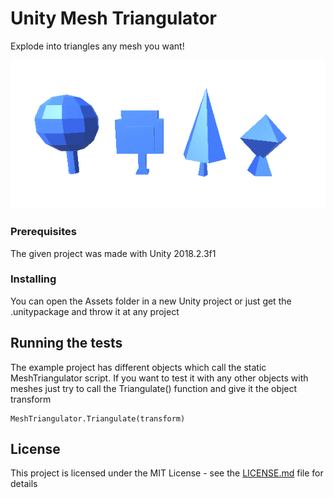 # Unity Mesh Triangulator

Explode into triangles any mesh you want!

![](MeshTriangulator.gif)

### Prerequisites

The given project was made with Unity 2018.2.3f1

### Installing

You can open the Assets folder in a new Unity project or just get the .unitypackage and throw it at any project

## Running the tests

The example project has different objects which call the static MeshTriangulator script. 
If you want to test it with any other objects with meshes just try to call the Triangulate() function and give it the object transform 

```
MeshTriangulator.Triangulate(transform)
```

## License

This project is licensed under the MIT License - see the [LICENSE.md](LICENSE.md) file for details
